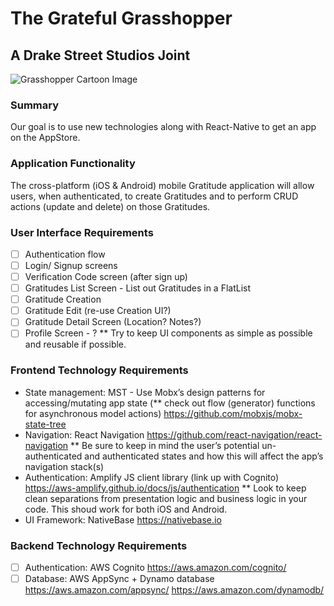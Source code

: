 # The Grateful Grasshopper

## A Drake Street Studios Joint

![Grasshopper Cartoon Image](https://s19532.pcdn.co/wp-content/uploads/2017/05/Screen-Shot-2017-05-19-at-8.51.28-AM-1.png)

### Summary

Our goal is to use new technologies along with React-Native to get an app on the AppStore.

### Application Functionality

The cross-platform (iOS & Android) mobile Gratitude application will allow users, when authenticated, to create Gratitudes and to perform CRUD actions (update and delete) on those Gratitudes.

### User Interface Requirements

- [ ] Authentication flow
- [ ] Login/ Signup screens
- [ ] Verification Code screen (after sign up)
- [ ] Gratitudes List Screen - List out Gratitudes in a FlatList
- [ ] Gratitude Creation
- [ ] Gratitude Edit (re-use Creation UI?)
- [ ] Gratitude Detail Screen (Location? Notes?)
- [ ] Profile Screen - ?
      \*\* Try to keep UI components as simple as possible and reusable if possible.

### Frontend Technology Requirements

- State management: MST - Use Mobx’s design patterns for accessing/mutating app state (\*\* check out flow (generator) functions for asynchronous model actions)
  https://github.com/mobxjs/mobx-state-tree
- Navigation: React Navigation
  https://github.com/react-navigation/react-navigation
  \*\* Be sure to keep in mind the user’s potential un-authenticated and authenticated states and how this will affect the app’s navigation stack(s)
- Authentication: Amplify JS client library (link up with Cognito)
  https://aws-amplify.github.io/docs/js/authentication
  \*\* Look to keep clean separations from presentation logic and business logic in your code.
  This shoud work for both iOS and Android.
- UI Framework: NativeBase
  https://nativebase.io

### Backend Technology Requirements

- [ ] Authentication: AWS Cognito
      https://aws.amazon.com/cognito/
- [ ] Database: AWS AppSync + Dynamo database
      https://aws.amazon.com/appsync/
      https://aws.amazon.com/dynamodb/
